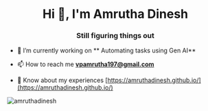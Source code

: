 <h1 align="center">Hi 👋, I'm Amrutha Dinesh</h1>
<h3 align="center">Still figuring things out</h3>

- 🔭 I’m currently working on ** Automating tasks using Gen AI**

- 📫 How to reach me **vpamrutha197@gmail.com**

- 📄 Know about my experiences [https://amruthadinesh.github.io/](https://amruthadinesh.github.io/)



<p><img align="center" src="https://github-readme-streak-stats.herokuapp.com/?user=amruthadinesh&" alt="amruthadinesh" /></p>
